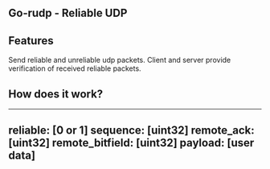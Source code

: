 ## Go-rudp - Reliable UDP

## Features
Send reliable and unreliable udp packets.  Client and server provide verification of received reliable packets.

## How does it work?

---
reliable: [0 or 1]
sequence: [uint32]
remote_ack: [uint32]
remote_bitfield: [uint32]
payload: [user data]
---
